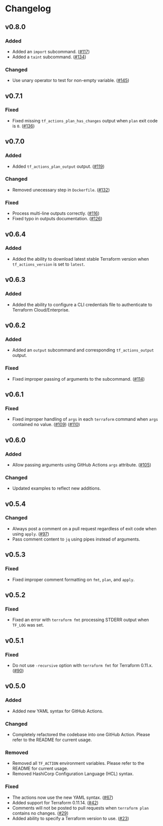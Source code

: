 # Changelog

## v0.8.0

### Added

* Added an `import` subcommand. ([#117](https://github.com/hashicorp/terraform-github-actions/pull/117))
* Added a `taint` subcommand. ([#134](https://github.com/hashicorp/terraform-github-actions/pull/134))

### Changed

* Use unary operator to test for non-empty variable. ([#145](https://github.com/hashicorp/terraform-github-actions/pull/145))

## v0.7.1

### Fixed

* Fixed missing `tf_actions_plan_has_changes` output when `plan` exit code is `0`. ([#136](https://github.com/hashicorp/terraform-github-actions/pull/136))

## v0.7.0

### Added

* Added `tf_actions_plan_output` output. ([#119](https://github.com/hashicorp/terraform-github-actions/pull/119))

### Changed

* Removed unecessary step in `Dockerfile`. ([#132](https://github.com/hashicorp/terraform-github-actions/pull/132))

### Fixed

* Process multi-line outputs correctly. ([#116](https://github.com/hashicorp/terraform-github-actions/pull/116))
* Fixed typo in outputs documentation. ([#126](https://github.com/hashicorp/terraform-github-actions/pull/126))

## v0.6.4

### Added

* Added the ability to download latest stable Terraform version when `tf_actions_version` is set to `latest`.

## v0.6.3

### Added

* Added the ability to configure a CLI credentials file to authenticate to Terraform Cloud/Enterprise.

## v0.6.2

### Added

* Added an `output` subcommand and corresponding `tf_actions_output` output.

### Fixed

* Fixed improper passing of arguments to the subcommand. ([#114](https://github.com/hashicorp/terraform-github-actions/issues/114))

## v0.6.1

### Fixed

* Fixed improper handling of `args` in each `terraform` command when `args` contained no value. ([#109](https://github.com/hashicorp/terraform-github-actions/issues/109)) ([#110](https://github.com/hashicorp/terraform-github-actions/issues/110))

## v0.6.0

### Added

* Allow passing arguments using GitHub Actions `args` attribute. ([#105](https://github.com/hashicorp/terraform-github-actions/issues/105))

### Changed

* Updated examples to reflect new additions.

## v0.5.4

### Changed

* Always post a comment on a pull request regardless of exit code when using `apply`. ([#97](https://github.com/hashicorp/terraform-github-actions/issues/97))
* Pass comment content to `jq` using pipes instead of arguments.

## v0.5.3

### Fixed

* Fixed improper comment formatting on `fmt`, `plan`, and `apply`.

## v0.5.2

### Fixed

* Fixed an error with `terraform fmt` processing STDERR output when `TF_LOG` was set.

## v0.5.1

### Fixed

* Do not use `-recursive` option with `terraform fmt` for Terraform 0.11.x. ([#90](https://github.com/hashicorp/terraform-github-actions/issues/90))

## v0.5.0

### Added

* Added new YAML syntax for GitHub Actions.

### Changed

* Completely refactored the codebase into one GitHub Action. Please refer to the README for current usage.

### Removed

* Removed all `TF_ACTION` environment variables. Please refer to the README for current usage.
* Removed HashiCorp Configuration Language (HCL) syntax.

### Fixed

* The actions now use the new YAML syntax. ([#67](https://github.com/hashicorp/terraform-github-actions/issues/67))
* Added support for Terraform 0.11.14. ([#42](https://github.com/hashicorp/terraform-github-actions/issues/67))
* Comments will not be posted to pull requests when `terraform plan` contains no changes. ([#29](https://github.com/hashicorp/terraform-github-actions/issues/67))
* Added ability to specify a Terraform version to use. ([#23](https://github.com/hashicorp/terraform-github-actions/issues/67))
